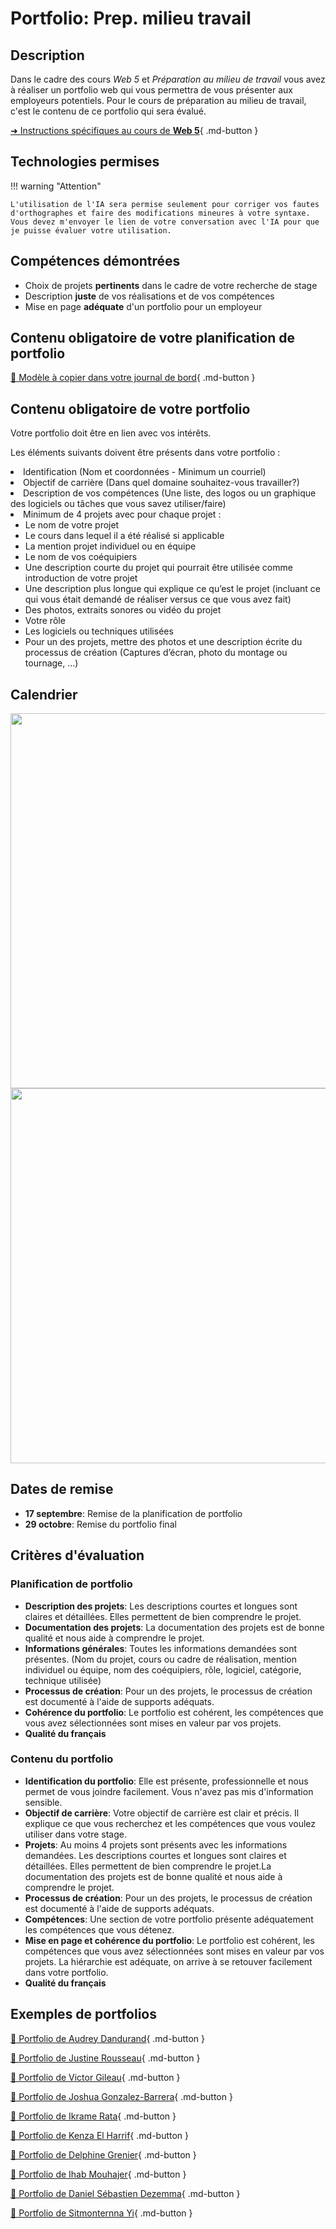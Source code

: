 # Portfolio: Prep. milieu travail


## Description
Dans le cadre des cours *Web 5* et *Préparation au milieu de travail* vous avez à réaliser un portfolio web qui vous permettra de vous présenter aux employeurs potentiels. Pour le cours de préparation au milieu de travail, c'est le contenu de ce portfolio qui sera évalué.

[➜ Instructions spécifiques au cours de **Web 5**](https://tim-montmorency.com/compendium/582-511-web5/projets/portfolio.html){ .md-button }


## Technologies permises
!!! warning "Attention"

    L'utilisation de l'IA sera permise seulement pour corriger vos fautes d'orthographes et faire des modifications mineures à votre syntaxe. Vous devez m'envoyer le lien de votre conversation avec l'IA pour que je puisse évaluer votre utilisation. 

## Compétences démontrées
* Choix de projets **pertinents** dans le cadre de votre recherche de stage
* Description **juste** de vos réalisations et de vos compétences
* Mise en page **adéquate** d'un portfolio pour un employeur

## Contenu obligatoire de votre planification de portfolio
[💼 Modèle à copier dans votre journal de bord](https://github.com/tim-montmorency-preparation-stage/modele_journal_preparation_stage/blob/main/03_planification_portfolio.md){ .md-button }    


## Contenu obligatoire de votre portfolio
Votre portfolio doit être en lien avec vos intérêts. 

Les éléments suivants doivent être présents dans votre portfolio :
<li>Identification (Nom et coordonnées - Minimum un courriel)</li>
<li>Objectif de carrière (Dans quel domaine souhaitez-vous travailler?)</li>
<li>Description de vos compétences (Une liste, des logos ou un graphique des logiciels ou tâches que vous savez utiliser/faire)</li>
<li>Minimum de 4 projets avec pour chaque projet :<ul><li>Le nom de votre projet</li><li>Le cours dans lequel il a été réalisé si applicable</li><li>La mention projet individuel ou en équipe</li><li>Le nom de vos coéquipiers</li><li>Une description courte du projet qui pourrait être utilisée comme introduction de votre projet</li><li>Une description plus longue qui explique ce qu’est le projet (incluant ce qui vous était demandé de réaliser versus ce que vous avez fait)</li><li>Des photos, extraits sonores ou vidéo du projet</li><li>Votre rôle</li><li>Les logiciels ou techniques utilisées</li><li>Pour un des projets, mettre des photos et une description écrite du processus de création (Captures d’écran, photo du montage ou tournage, …)</li></ul></li>

## Calendrier
<img src="../image/septembre.jpg" height="600" />    

<img src="../image/octobre.jpg" height="600" />

## Dates de remise
* **17 septembre**: Remise de la planification de portfolio
* **29 octobre**: Remise du portfolio final

## Critères d'évaluation
### Planification de portfolio
* **Description des projets**: Les descriptions courtes et longues sont claires et détaillées. Elles permettent de bien comprendre le projet.
* **Documentation des projets**: La documentation des projets est de bonne qualité et nous aide à comprendre le projet.
* **Informations générales**: Toutes les informations demandées sont présentes. (Nom du projet, cours ou cadre de réalisation, mention individuel ou équipe, nom des coéquipiers, rôle, logiciel, catégorie, technique utilisée)
* **Processus de création**: Pour un des projets, le processus de création est documenté à l'aide de supports adéquats.
* **Cohérence du portfolio**: Le portfolio est cohérent, les compétences que vous avez sélectionnées sont mises en valeur par vos projets. 
* **Qualité du français**

### Contenu du portfolio
* **Identification du portfolio**: Elle est présente, professionnelle et nous permet de vous joindre facilement. Vous n'avez pas mis d'information sensible.
* **Objectif de carrière**: Votre objectif de carrière est clair et précis. Il explique ce que vous recherchez et les compétences que vous voulez utiliser dans votre stage. 
* **Projets**: Au moins 4 projets sont présents avec les informations demandées. Les descriptions courtes et longues sont claires et détaillées. Elles permettent de bien comprendre le projet.La documentation des projets est de bonne qualité et nous aide à comprendre le projet.
* **Processus de création**: Pour un des projets, le processus de création est documenté à l'aide de supports adéquats.
* **Compétences**: Une section de votre portfolio présente adéquatement les compétences que vous détenez. 
* **Mise en page et cohérence du portfolio**: Le portfolio est cohérent, les compétences que vous avez sélectionnées sont mises en valeur par vos projets. La hiérarchie est adéquate, on arrive à se retouver facilement dans votre portfolio.
* **Qualité du français**

## Exemples de portfolios
[💼 Portfolio de Audrey Dandurand](https://audreydandurand.github.io/index.html){ .md-button }    

[💼 Portfolio de Justine Rousseau](https://justinersu.github.io/){ .md-button }    

[💼 Portfolio de Victor Gileau](https://victorgileau.github.io/victorgileau_portfolio/index.html){ .md-button }         

[💼 Portfolio de Joshua Gonzalez-Barrera](https://jxshvfx.github.io/joshuagonzalez.github.io/){ .md-button }     

[💼 Portfolio de Ikrame Rata](https://ikramert.ca/){ .md-button }     

[💼 Portfolio de Kenza El Harrif](https://kenzaelharrif.github.io/KenzaElHarrif_portfolio/index.html){ .md-button }      

[💼 Portfolio de Delphine Grenier](https://delphineg-projets.github.io/portfolio){ .md-button }      

[💼 Portfolio de Ihab Mouhajer](https://ihabmjr.github.io/){ .md-button }     

[💼 Portfolio de Daniel Sébastien Dezemma](https://dezemma.com/){ .md-button }      

[💼 Portfolio de Sitmonternna Yi](https://sitmonternna.github.io/artist_portfolio/){ .md-button }

